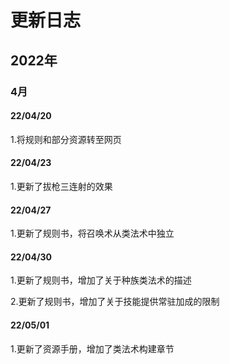 # 更新日志

## 2022年
### 4月
#### 22/04/20
1.将规则和部分资源转至网页

#### 22/04/23

1.更新了拔枪三连射的效果

#### 22/04/27

1.更新了规则书，将召唤术从类法术中独立

#### 22/04/30

1.更新了规则书，增加了关于种族类法术的描述

2.更新了规则书，增加了关于技能提供常驻加成的限制

#### 22/05/01

1.更新了资源手册，增加了类法术构建章节